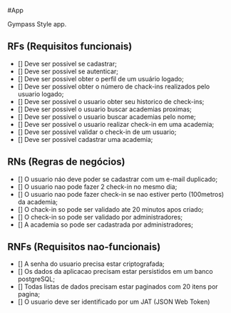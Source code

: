 #App

Gympass Style app.

## RFs (Requisitos funcionais)

- [] Deve ser possivel se cadastrar;
- [] Deve ser possivel se autenticar;
- [] Deve ser possivel obter o perfil de um usuário logado;
- [] Deve ser possivel obter o número de chack-ins realizados pelo usuario logado;
- [] Deve ser possivel o usuario obter seu historico de check-ins;
- [] Deve ser possivel o usuario buscar academias proximas;
- [] Deve ser possivel o usuario buscar academias pelo nome;
- [] Deve ser possivel o usuario realizar check-in em uma academia;
- [] Deve ser possivel validar o check-in de um usuario;
- [] Deve ser possivel cadastrar uma academia;

## RNs (Regras de negócios)

- [] O usuario náo deve poder se cadastrar com um e-mail duplicado;
- [] O usuario nao pode fazer 2 check-in no mesmo dia;
- [] O usuario nao pode fazer check-in se nao estiver perto (100metros) da academia;
- [] O chack-in so pode ser validado ate 20 minutos apos criado;
- [] O check-in so pode ser validado por administradores;
- [] A academia so pode ser cadastrada por administradores;

## RNFs (Requisitos nao-funcionais)

- [] A senha do usuario precisa estar criptografada;
- [] Os dados da aplicacao precisam estar persistidos em um banco postgreSQL;
- [] Todas listas de dados precisam estar paginados com 20 itens por pagina;
- [] O usuario deve ser identificado por um JAT (JSON Web Token)
